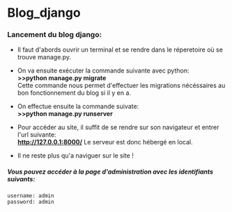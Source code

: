 # Blog_django
 
### Lancement du blog django:  

* Il faut d'abords ouvrir un terminal et se rendre dans le réperetoire où se trouve manage.py.  

* On va ensuite exécuter la commande suivante avec python:  
     **>>python manage.py migrate**    
  Cette commande nous permet d'effectuer les migrations nécéssaires au bon fonctionnement du blog si il y en a.  
  
* On effectue ensuite la commande suivate:  
     **>>python manage.py runserver**    
     
* Pour accéder au site, il suffit de se rendre sur son navigateur et entrer l'url suivante:  
     **http://127.0.0.1:8000/**
     Le serveur est donc hébergé en local.
     
* Il ne reste plus qu'a naviguer sur le site !

##### Vous pouvez accéder à la page d'administration avec les identifiants suivants:  
    username: admin
    password: admin

